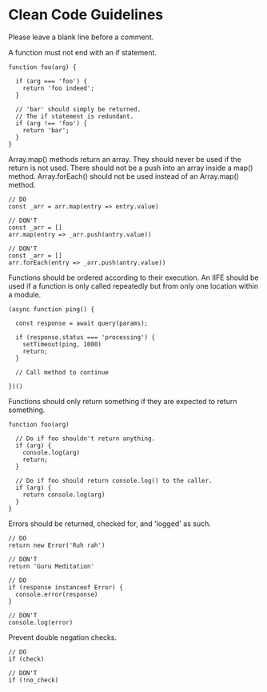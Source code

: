 # Clean Code Guidelines

Please leave a blank line before a comment.

A function must not end with an if statement.

```JS
function foo(arg) {

  if (arg === 'foo') {
    return 'foo indeed';
  }

  // 'bar' should simply be returned.
  // The if statement is redundant.
  if (arg !== 'foo') {
    return 'bar';
  }
}
```

Array.map() methods return an array.
They should never be used if the return is not used.
There should not be a push into an array inside a map() method.
Array.forEach() should not be used instead of an Array.map() method.

```JS
// DO
const _arr = arr.map(entry => entry.value)

// DON'T
const _arr = []
arr.map(entry => _arr.push(antry.value))

// DON'T
const _arr = []
arr.forEach(entry => _arr.push(antry.value))
```

Functions should be ordered according to their execution.
An IIFE should be used if a function is only called repeatedly but from only one location within a module.

```JS
(async function ping() {

  const response = await query(params);

  if (response.status === 'processing') {
    setTimeout(ping, 1000)
    return;
  }

  // Call method to continue

})()
```

Functions should only return something if they are expected to return something.

```JS
function foo(arg)

  // Do if foo shouldn't return anything.
  if (arg) {
    console.log(arg)
    return;
  }

  // Do if foo should return console.log() to the caller.
  if (arg) {
    return console.log(arg)
  }
}
```

Errors should be returned, checked for, and 'logged' as such.

```JS
// DO
return new Error('Ruh rah')

// DON'T
return 'Guru Meditation'

// DO
if (response instanceof Error) {
  console.error(response)
}

// DON'T
console.log(error)
```

Prevent double negation checks.

```
// DO
if (check)

// DON'T
if (!no_check)
```

